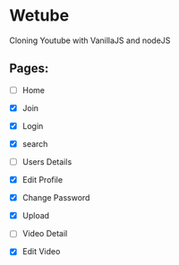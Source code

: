 # Wetube

Cloning Youtube with VanillaJS and nodeJS

## Pages:

- [ ] Home
- [x] Join
- [x] Login
- [x] search
- [ ] Users Details
- [x] Edit Profile
- [x] Change Password
- [x] Upload
- [ ] Video Detail
- [x] Edit Video

